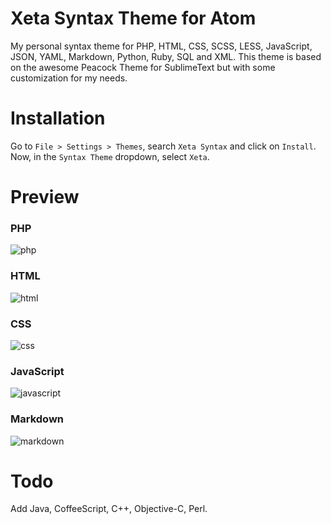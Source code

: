 # Xeta Syntax Theme for Atom

My personal syntax theme for PHP, HTML, CSS, SCSS, LESS, JavaScript, JSON, YAML, Markdown, Python, Ruby, SQL and XML. This theme is based on the awesome Peacock Theme for SublimeText but with some customization for my needs.

# Installation
Go to `File > Settings > Themes`, search `Xeta Syntax` and click on `Install`. Now, in the `Syntax Theme` dropdown, select `Xeta`.

# Preview

### PHP
![php](https://cloud.githubusercontent.com/assets/8210023/4185526/f41c4986-3757-11e4-9299-ca558063e592.png)

### HTML
![html](https://cloud.githubusercontent.com/assets/8210023/4185576/8527e75a-3758-11e4-8e96-9b0bd8fa9ca1.png)

### CSS
![css](https://cloud.githubusercontent.com/assets/8210023/4185610/f335ea30-3758-11e4-8006-2a8fa6173974.png)

### JavaScript
![javascript](https://cloud.githubusercontent.com/assets/8210023/4185672/729d11c2-3759-11e4-8b8e-376bff6689b1.png)

### Markdown
![markdown](https://cloud.githubusercontent.com/assets/8210023/4185691/c75465b2-3759-11e4-8f4e-19bd08883d1a.png)


# Todo
Add Java, CoffeeScript, C++, Objective-C, Perl.
